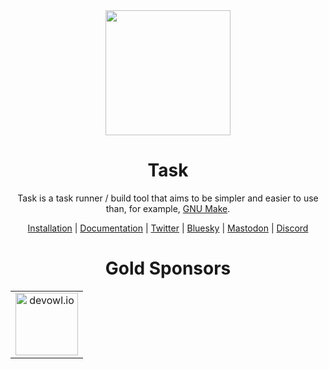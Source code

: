 <div align="center">
  <a href="https://taskfile.dev">
    <img src="website/static/img/logo.svg" width="200px" height="200px" />
  </a>

  <h1>Task</h1>

  <p>
    Task is a task runner / build tool that aims to be simpler and easier to use than, for example, <a href="https://www.gnu.org/software/make/">GNU Make</a>.
  </p>

  <p>
    <a href="https://taskfile.dev/installation/">Installation</a> | <a href="https://taskfile.dev/usage/">Documentation</a> | <a href="https://twitter.com/taskfiledev">Twitter</a> | <a href="https://bsky.app/profile/taskfile.dev">Bluesky</a> | <a href="https://fosstodon.org/@task">Mastodon</a> | <a href="https://discord.gg/6TY36E39UK">Discord</a>
  </p>

  <h1>Gold Sponsors</h1>

  <table>
    <tr>
      <td align="center" valign="middle">
        <a target="_blank" href="https://devowl.io">
          <img src="/website/static/img/devowl.io.svg" height="100px" title="devowl.io" />
        </a>
      </td>
    </tr>
  </table>
</div>
